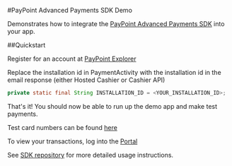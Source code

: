 #PayPoint Advanced Payments SDK Demo

Demonstrates how to integrate the [PayPoint Advanced Payments SDK](https://github.com/paypoint/mobilesdk-android) into your app.

##Quickstart

Register for an account at [PayPoint Explorer](https://developer.paypoint.com/payments/explore/#/register)

Replace the installation id in PaymentActivity with the installation id in the email response (either Hosted Cashier or Cashier API)

```java
private static final String INSTALLATION_ID = <YOUR_INSTALLATION_ID>;
```

That's it! You should now be able to run up the demo app and make test payments.

Test card numbers can be found [here](https://developer.paypoint.com/payments/docs/#getting_started/test_cards)

To view your transactions, log into the [Portal](https://portal.mite.paypoint.net:3443/portal-client/#/en_gb/log_in)

See [SDK repository](https://github.com/paypoint/mobilesdk-android) for more detailed usage instructions.

